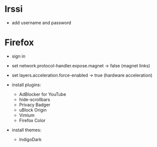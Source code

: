 # Irssi
- add username and password

# Firefox
- sign in
- set network.protocol-handler.expose.magnet -> false (magnet links)
- set layers.acceleration.force-enabled -> true (hardware acceleration)
- install plugins:
  * AdBlocker for YouTube
  * hide-scrollbars
  * Privacy Badger
  * uBlock Origin
  * Vimium
  * Firefox Color

- install themes:
  * IndigoDark
